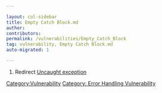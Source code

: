 ```yaml
---

layout: col-sidebar
title: Empty Catch Block.md
author: 
contributors: 
permalink: /vulnerabilities/Empty_Catch_Block
tag: vulnerability, Empty Catch Block.md
auto-migrated: 1

---
```


1.  Redirect [Uncaught exception](Uncaught_exception "wikilink")

[Category:Vulnerability](Category:Vulnerability "wikilink") [Category:
Error Handling
Vulnerability](Category:_Error_Handling_Vulnerability "wikilink")